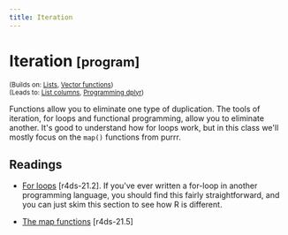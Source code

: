 ```yaml
---
title: Iteration
---
```


<!-- Generated automatically from iteration.yml. Do not edit by hand -->

# Iteration <small class='program'>[program]</small>
<small>(Builds on: [Lists](lists.md), [Vector functions](vector-functions.md))</small>  
<small>(Leads to: [List columns](list-cols.md), [Programming dplyr](manip-programming.md))</small>

Functions allow you to eliminate one type of duplication. The tools
of iteration, for loops and functional programming, allow you to eliminate
another. It's good to understand how for loops work, but in this class
we'll mostly focus on the `map()` functions from purrr.

## Readings

  * [For loops](http://r4ds.had.co.nz/iteration.html#for-loops) [r4ds-21.2].
    If you've ever written a for-loop in another programming language, you
    should find this fairly straightforward, and you can just skim this section
    to see how R is different.

  * [The map functions](http://r4ds.had.co.nz/iteration.html#the-map-functions) [r4ds-21.5]


